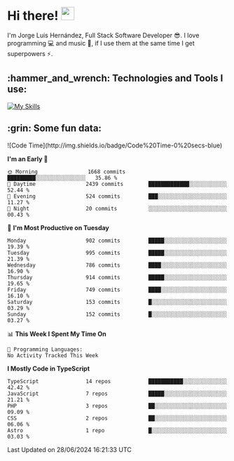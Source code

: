 <h1 align="left">
 <abc>
  <br>Hi there! <img src="https://user-images.githubusercontent.com/42378118/110234147-e3259600-7f4e-11eb-95be-0c4047144dea.gif" width="30"><br>
 </abc>
</h1>

I'm Jorge Luis Hernández, Full Stack Software Developer :sunglasses:. I love programming :computer: and music :musical_score:, if I use them at the same time I get superpowers :zap:. 


<h2 align="left">:hammer_and_wrench: Technologies and Tools I use:</h2>

[![My Skills](https://skillicons.dev/icons?i=js,ts,html,css,py,vue,react,next,nest,postgres,mysql)](https://skillicons.dev)

<h2 align="left">:grin: Some fun data:</h2>
<!--START_SECTION:waka-->
![Code Time](http://img.shields.io/badge/Code%20Time-0%20secs-blue)

**I'm an Early 🐤** 

```text
🌞 Morning                1668 commits        █████████░░░░░░░░░░░░░░░░   35.86 % 
🌆 Daytime                2439 commits        █████████████░░░░░░░░░░░░   52.44 % 
🌃 Evening                524 commits         ███░░░░░░░░░░░░░░░░░░░░░░   11.27 % 
🌙 Night                  20 commits          ░░░░░░░░░░░░░░░░░░░░░░░░░   00.43 % 
```
📅 **I'm Most Productive on Tuesday** 

```text
Monday                   902 commits         █████░░░░░░░░░░░░░░░░░░░░   19.39 % 
Tuesday                  995 commits         █████░░░░░░░░░░░░░░░░░░░░   21.39 % 
Wednesday                786 commits         ████░░░░░░░░░░░░░░░░░░░░░   16.90 % 
Thursday                 914 commits         █████░░░░░░░░░░░░░░░░░░░░   19.65 % 
Friday                   749 commits         ████░░░░░░░░░░░░░░░░░░░░░   16.10 % 
Saturday                 153 commits         █░░░░░░░░░░░░░░░░░░░░░░░░   03.29 % 
Sunday                   152 commits         █░░░░░░░░░░░░░░░░░░░░░░░░   03.27 % 
```


📊 **This Week I Spent My Time On** 

```text
💬 Programming Languages: 
No Activity Tracked This Week
```

**I Mostly Code in TypeScript** 

```text
TypeScript               14 repos            ███████████░░░░░░░░░░░░░░   42.42 % 
JavaScript               7 repos             █████░░░░░░░░░░░░░░░░░░░░   21.21 % 
PHP                      3 repos             ██░░░░░░░░░░░░░░░░░░░░░░░   09.09 % 
CSS                      2 repos             ██░░░░░░░░░░░░░░░░░░░░░░░   06.06 % 
Astro                    1 repo              █░░░░░░░░░░░░░░░░░░░░░░░░   03.03 % 
```




 Last Updated on 28/06/2024 16:21:33 UTC
<!--END_SECTION:waka-->
